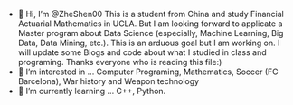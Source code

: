 - 👋 Hi, I’m @ZheShen00
This is a student from China and study Financial Actuarial Mathematics in UCLA. 
But I am looking forward to applicate a Master program about Data Science (especially, Machine Learning, Big Data, Data Mining, etc.). 
This is an arduous goal but I am working on. 
I will update some Blogs and code about what I studied in class and programing. 
Thanks everyone who is reading this file:)
- 👀 I’m interested in ...
Computer Programing, Mathematics, Soccer (FC Barcelona), War history and Weapon technology
- 🌱 I’m currently learning ...
C++, Python.


<!---
ZheShen00/ZheShen00 is a ✨ special ✨ repository because its `README.md` (this file) appears on your GitHub profile.
You can click the Preview link to take a look at your changes.
--->
